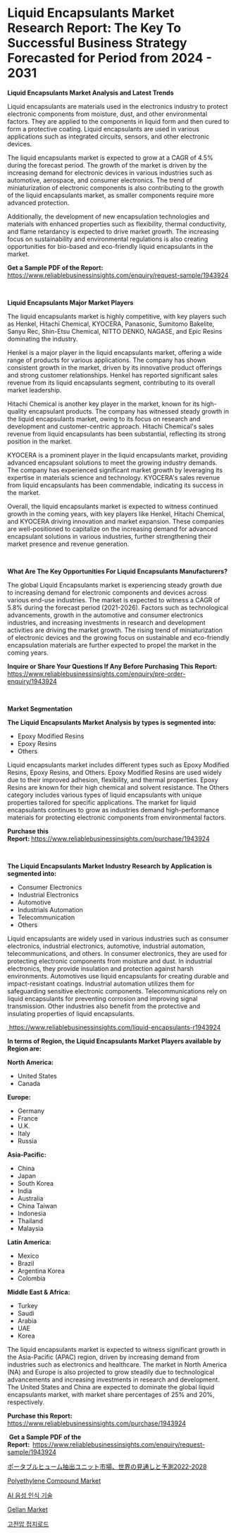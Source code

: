 <p><h1>Liquid Encapsulants Market Research Report: The Key To Successful Business Strategy Forecasted for Period from 2024 - 2031</h1></p><p><strong>Liquid Encapsulants Market Analysis and Latest Trends</strong></p>
<p><p>Liquid encapsulants are materials used in the electronics industry to protect electronic components from moisture, dust, and other environmental factors. They are applied to the components in liquid form and then cured to form a protective coating. Liquid encapsulants are used in various applications such as integrated circuits, sensors, and other electronic devices.</p><p>The liquid encapsulants market is expected to grow at a CAGR of 4.5% during the forecast period. The growth of the market is driven by the increasing demand for electronic devices in various industries such as automotive, aerospace, and consumer electronics. The trend of miniaturization of electronic components is also contributing to the growth of the liquid encapsulants market, as smaller components require more advanced protection.</p><p>Additionally, the development of new encapsulation technologies and materials with enhanced properties such as flexibility, thermal conductivity, and flame retardancy is expected to drive market growth. The increasing focus on sustainability and environmental regulations is also creating opportunities for bio-based and eco-friendly liquid encapsulants in the market.</p></p>
<p><strong>Get a Sample PDF of the Report:&nbsp;</strong> <a href="https://www.reliablebusinessinsights.com/enquiry/request-sample/1943924">https://www.reliablebusinessinsights.com/enquiry/request-sample/1943924</a></p>
<p>&nbsp;</p>
<p><strong>Liquid Encapsulants Major Market Players</strong></p>
<p><p>The liquid encapsulants market is highly competitive, with key players such as Henkel, Hitachi Chemical, KYOCERA, Panasonic, Sumitomo Bakelite, Sanyu Rec, Shin-Etsu Chemical, NITTO DENKO, NAGASE, and Epic Resins dominating the industry.</p><p>Henkel is a major player in the liquid encapsulants market, offering a wide range of products for various applications. The company has shown consistent growth in the market, driven by its innovative product offerings and strong customer relationships. Henkel has reported significant sales revenue from its liquid encapsulants segment, contributing to its overall market leadership.</p><p>Hitachi Chemical is another key player in the market, known for its high-quality encapsulant products. The company has witnessed steady growth in the liquid encapsulants market, owing to its focus on research and development and customer-centric approach. Hitachi Chemical's sales revenue from liquid encapsulants has been substantial, reflecting its strong position in the market.</p><p>KYOCERA is a prominent player in the liquid encapsulants market, providing advanced encapsulant solutions to meet the growing industry demands. The company has experienced significant market growth by leveraging its expertise in materials science and technology. KYOCERA's sales revenue from liquid encapsulants has been commendable, indicating its success in the market.</p><p>Overall, the liquid encapsulants market is expected to witness continued growth in the coming years, with key players like Henkel, Hitachi Chemical, and KYOCERA driving innovation and market expansion. These companies are well-positioned to capitalize on the increasing demand for advanced encapsulant solutions in various industries, further strengthening their market presence and revenue generation.</p></p>
<p>&nbsp;</p>
<p><strong>What Are The Key Opportunities For Liquid Encapsulants Manufacturers?</strong></p>
<p><p>The global Liquid Encapsulants market is experiencing steady growth due to increasing demand for electronic components and devices across various end-use industries. The market is expected to witness a CAGR of 5.8% during the forecast period (2021-2026). Factors such as technological advancements, growth in the automotive and consumer electronics industries, and increasing investments in research and development activities are driving the market growth. The rising trend of miniaturization of electronic devices and the growing focus on sustainable and eco-friendly encapsulation materials are further expected to propel the market in the coming years.</p></p>
<p><strong>Inquire or Share Your Questions If Any Before Purchasing This Report:</strong> <a href="https://www.reliablebusinessinsights.com/enquiry/pre-order-enquiry/1943924">https://www.reliablebusinessinsights.com/enquiry/pre-order-enquiry/1943924</a></p>
<p>&nbsp;</p>
<p><strong>Market Segmentation</strong></p>
<p><strong>The Liquid Encapsulants Market Analysis by types is segmented into:</strong></p>
<p><ul><li>Epoxy Modified Resins</li><li>Epoxy Resins</li><li>Others</li></ul></p>
<p><p>Liquid encapsulants market includes different types such as Epoxy Modified Resins, Epoxy Resins, and Others. Epoxy Modified Resins are used widely due to their improved adhesion, flexibility, and thermal properties. Epoxy Resins are known for their high chemical and solvent resistance. The Others category includes various types of liquid encapsulants with unique properties tailored for specific applications. The market for liquid encapsulants continues to grow as industries demand high-performance materials for protecting electronic components from environmental factors.</p></p>
<p><strong>Purchase this Report:&nbsp;</strong><a href="https://www.reliablebusinessinsights.com/purchase/1943924">https://www.reliablebusinessinsights.com/purchase/1943924</a></p>
<p>&nbsp;</p>
<p><strong>The Liquid Encapsulants Market Industry Research by Application is segmented into:</strong></p>
<p><ul><li>Consumer Electronics</li><li>Industrial Electronics</li><li>Automotive</li><li>Industrials Automation</li><li>Telecommunication</li><li>Others</li></ul></p>
<p><p>Liquid encapsulants are widely used in various industries such as consumer electronics, industrial electronics, automotive, industrial automation, telecommunications, and others. In consumer electronics, they are used for protecting electronic components from moisture and dust. In industrial electronics, they provide insulation and protection against harsh environments. Automotives use liquid encapsulants for creating durable and impact-resistant coatings. Industrial automation utilizes them for safeguarding sensitive electronic components. Telecommunications rely on liquid encapsulants for preventing corrosion and improving signal transmission. Other industries also benefit from the protective and insulating properties of liquid encapsulants.</p></p>
<p><a href="https://www.reliablebusinessinsights.com/liquid-encapsulants-r1943924">&nbsp;https://www.reliablebusinessinsights.com/liquid-encapsulants-r1943924</a></p>
<p><strong>In terms of Region, the Liquid Encapsulants Market Players available by Region are:</strong></p>
<p>
    <p> <strong> North America: </strong>
        <ul>
            <li>United States</li>
            <li>Canada</li>
        </ul>
        </p> 
    <p> <strong> Europe: </strong>
        <ul>
            <li>Germany</li>
            <li>France</li>
            <li>U.K.</li>
            <li>Italy</li>
            <li>Russia</li>
        </ul>
        </p> 
    <p> <strong> Asia-Pacific: </strong>
        <ul>
            <li>China</li>
            <li>Japan</li>
            <li>South Korea</li>
            <li>India</li>
            <li>Australia</li>
            <li>China Taiwan</li>
            <li>Indonesia</li>
            <li>Thailand</li>
            <li>Malaysia</li>
        </ul>
        </p> 
    <p> <strong> Latin America: </strong>
        <ul>
            <li>Mexico</li>
            <li>Brazil</li>
            <li>Argentina Korea</li>
            <li>Colombia</li>
        </ul>
        </p> 
    <p> <strong> Middle East & Africa: </strong>
        <ul>
            <li>Turkey</li>
            <li>Saudi</li>
            <li>Arabia</li>
            <li>UAE</li>
            <li>Korea</li>
        </ul>
    </p>
    </p>
<p><p>The liquid encapsulants market is expected to witness significant growth in the Asia-Pacific (APAC) region, driven by increasing demand from industries such as electronics and healthcare. The market in North America (NA) and Europe is also projected to grow steadily due to technological advancements and increasing investments in research and development. The United States and China are expected to dominate the global liquid encapsulants market, with market share percentages of 25% and 20%, respectively.</p></p>
<p><strong>Purchase this Report: </strong><a href="https://www.reliablebusinessinsights.com/purchase/1943924">https://www.reliablebusinessinsights.com/purchase/1943924</a></p>
<p>&nbsp;<strong>Get a Sample PDF of the Report:&nbsp;&nbsp;</strong><a href="https://www.reliablebusinessinsights.com/enquiry/request-sample/1943924">https://www.reliablebusinessinsights.com/enquiry/request-sample/1943924</a></p>
<p><strong></strong></p>
<p><p><a href="https://github.com/MacyOrn/Market-Research-Report-List-1/blob/main/6666260131226.md">ポータブルヒューム抽出ユニット市場、世界の見通しと予測2022-2028</a></p><p><a href="https://github.com/irfadac/Market-Research-Report-List-3/blob/main/polyethylene-compound-market.md">Polyethylene Compound Market</a></p><p><a href="https://github.com/chupp85/Market-Research-Report-List-1/blob/main/1328716119804.md">AI 음성 인식 기술</a></p><p><a href="https://github.com/myacatherineblakecaczo9vcsw/Market-Research-Report-List-3/blob/main/gellan-market.md">Gellan Market</a></p><p><a href="https://github.com/JackieFauhey9089475/Market-Research-Report-List-2/blob/main/3833588119803.md">고전압 접지로드</a></p></p>